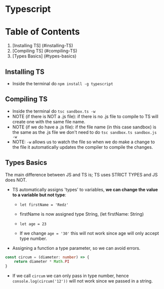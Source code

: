 # Typescript 

# Table of Contents
1. [Installing TS] (#installing-TS)
2. [Compiling TS] (#compiling-TS)
3. [Types Basics] (#types-basics)

## Installing TS <a name="installing-TS"></a>
* Inside the terminal do `npm install -g typescript`

## Compiling TS <a name="compiling-TS"></a>
* Inside the terminal do `tsc sandbox.ts -w`
* NOTE (if there is NOT a .js file): if there is no .js file to compile to TS will create one with the same file name.
* NOTE (if we do have a .js file): if the file name (in this case sandbox) is the same as the .js file we don't need to do `tsc sandbox.ts sandbox.js -w`
* NOTE: `-w` allows us to watch the file so when we do make a change to the file it automatically updates the compiler to compile the changes.

## Types Basics <a name="types-basics"></a>
The main difference between JS and TS is; TS uses STRICT TYPES and JS does NOT.

* TS automatically assigns 'types' to variables, **we can change the value to a variable but not type**:
    * `let firstName = 'Redz'`
    * firstName is now assigned type String, (let firstName: String)

    * `let age = 23`
    * If we change `age = '30'` this will not work since age will only accept type number.

* Assigning a function a type parameter, so we can avoid errors.
```typescript 
const circum = (diameter: number) => {
    return diameter * Math.PI
} 
```
*  If we call `circum` we can only pass in type number, hence `console.log(circum('12'))` will not work since we passed in a string.
    
    



